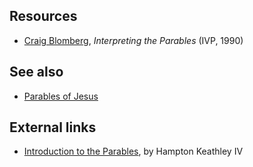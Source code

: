 
## Resources

-   [Craig Blomberg](Craig_Blomberg "Craig Blomberg"),
    *Interpreting the Parables* (IVP, 1990)

## See also

-   [Parables of Jesus](Parables_of_Jesus "Parables of Jesus")

## External links

-   [Introduction to the Parables](http://bible.org/page.asp?page_id=2249),
    by Hampton Keathley IV



